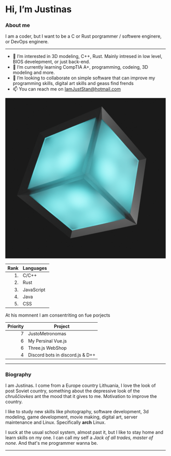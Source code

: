 # Hi, I’m Justinas
### About me

I am a coder, but I want to be a C or Rust porgrammer / softwere enginere, or DevOps enginere.

---

- 👀 I’m interested in 3D modeling, C++, Rust. Mainly intresed in low level, BIOS develepment, or just back-end.
- 🌱 I’m currently learning CompTIA A+, programming, codeing, 3D modeling and more.
- 💞️ I’m looking to collaborate on simple software that can improve my programming skills, digital art skills and geass find frends
- 📫 You can reach me on IamJustStan@hotmail.com

<!-- My img -->
<picture>
 <source media="(prefers-color-scheme: dark)" srcset="./1.png">
 <source media="(prefers-color-scheme: light)" srcset="./2.png">
 <img alt="My img is hare." src="./Defalt.png">
</picture>

| Rank | Languages |
|-----:|-----------|
| 1. | C/C++     |
| 2. | Rust      |
| 3. | JavaScript|
| 4. | Java      |
| 5. | CSS       |

At his momnent I am consentriting on fue porjects 

| Priority | Project |
|-------:|-----------|
| 7 | JustoMetronomas |
| 6 | My Persinal Vue.js |
| 6 | Three.js WebShop |
| 4 | Discord bots in discord.js & D++ | 

---

### Biography
I am Justinas. I come from a Europe country Lithuania, I love the look of post Soviet country, something about the depressive look of the *chruščiovkes* ant the mood that it gives to me. Motivation to improve the country.

I like to study new skills like photography, software development, 3d modeling, game development, movie making, digital art, server maintenance and Linux. Specifically **arch** Linux. 

I suck at the usual school system, almost past it, but I like to stay home and learn skills on my one. I can call my self a *Jack of all trades, master of none*. And that's me programmer wanna be.

---
